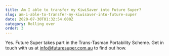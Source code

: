 ```yaml
---
title: Am I able to transfer my KiwiSaver into Future Super?
slug: am-i-able-to-transfer-my-kiwisaver-into-future-super
date: 2020-07-30T01:32:54.000Z
category: Rolling over
order: 3
---
```


Yes. Future Super takes part in the Trans-Tasman Portability Scheme. Get in touch with us at [info@futuresuper.com.au](mailto:info@futuresuper.com.au) to find out how.

